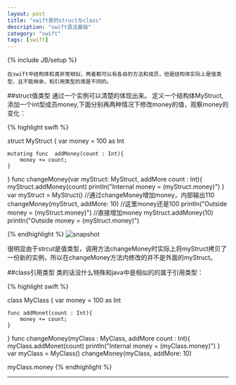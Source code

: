 ```yaml
---
layout: post
title: "swift里的struct与class"
description: "swift语法基础"
category: "swift"
tags: [swift]
---
```

{% include JB/setup %}

	在swift中结构体和类非常相似，两者都可以有各自的方法和成员，但是结构体实际上是值类型，且不能继承，和引用类型的类是不同的。

##struct值类型
通过一个实例可以清楚的体现出来。
定义一个结构体MyStruct,添加一个int型成员money,下面分别再两种情况下修改money的值，观察money的变化：


{% highlight swift %}

struct MyStruct {
    var money = 100 as Int
    
    mutating func  addMoney(count : Int){
        money += count;
    }
}
func changeMoney(var myStruct: MyStruct, addMore count : Int){
    myStruct.addMoney(count)
    println("Internal money = \(myStruct.money)")
}
var myStruct = MyStruct()
//通过changeMoney增加money，内部输出110
changeMoney(myStruct, addMore: 10)
//这里money还是100
println("Outside money = \(myStruct.money)")
//直接增加money
myStruct.addMoney(10)
println("Outside money = \(myStruct.money)")

{% endhighlight %}
![snapshot](http://7u2jir.com1.z0.glb.clouddn.com/swift_struct_1.png)


很明显由于strcut是值类型，调用方法changeMoney时实际上将myStruct拷贝了一份新的实例，所以在changeMoney方法内修改的并不是外面的myStruct。

##class引用类型
类的话没什么特殊和java中是相似的的属于引用类型：

{% highlight swift %}

class MyClass {
    var money = 100 as Int
    
    func addMonet(count : Int){
        money += count;
    }
}
func changeMoney(myClass : MyClass, addMore count : Int){
    myClass.addMonet(count)
    println("Internal money = \(myClass.money)")
}
var myClass = MyClass()
changeMoney(myClass, addMore: 10)

myClass.money
{% endhighlight %}

---
